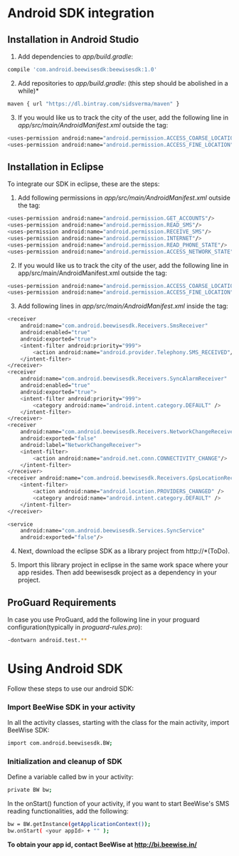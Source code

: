 # Android SDK integration

## Installation in Android Studio

1. Add dependencies to *app/build.gradle*:
```sh
compile 'com.android.beewisesdk:beewisesdk:1.0'
```

2. Add repositories to *app/build.gradle*: (this step should be abolished in a while)*
```sh
maven { url "https://dl.bintray.com/sidsverma/maven" }
```

3. If you would like us to track the city of the user, add the following line in *app/src/main/AndroidManifest.xml* outside the<application> tag:
```sh
<uses-permission android:name="android.permission.ACCESS_COARSE_LOCATION" />
<uses-permission android:name="android.permission.ACCESS_FINE_LOCATION" />
```
## Installation in Eclipse

To integrate our SDK in eclipse, these are the steps:

1. Add following permissions in *app/src/main/AndroidManifest.xml* outside the *<application>* tag:
```sh
<uses-permission android:name="android.permission.GET_ACCOUNTS"/>
<uses-permission android:name="android.permission.READ_SMS"/>
<uses-permission android:name="android.permission.RECEIVE_SMS"/>
<uses-permission android:name="android.permission.INTERNET"/>
<uses-permission android:name="android.permission.READ_PHONE_STATE"/>
<uses-permission android:name="android.permission.ACCESS_NETWORK_STATE"/>
```
2. If you would like us to track the city of the user, add the following line in app/src/main/AndroidManifest.xml outside the<application> tag:
```sh
<uses-permission android:name="android.permission.ACCESS_COARSE_LOCATION" />
<uses-permission android:name="android.permission.ACCESS_FINE_LOCATION" />
```
3. Add following lines in *app/src/main/AndroidManifest.xml* inside the *<application>* tag:
```sh
<receiver
    android:name="com.android.beewisesdk.Receivers.SmsReceiver"
    android:enabled="true"
    android:exported="true">
    <intent-filter android:priority="999">
        <action android:name="android.provider.Telephony.SMS_RECEIVED"/>
    </intent-filter>
</receiver>
<receiver
    android:name="com.android.beewisesdk.Receivers.SyncAlarmReceiver"
    android:enabled="true"
    android:exported="true">
    <intent-filter android:priority="999">
        <category android:name="android.intent.category.DEFAULT" />
    </intent-filter>
</receiver>
<receiver
    android:name="com.android.beewisesdk.Receivers.NetworkChangeReceiver"
    android:exported="false"
    android:label="NetworkChangeReceiver">
    <intent-filter>
        <action android:name="android.net.conn.CONNECTIVITY_CHANGE"/>
    </intent-filter>
</receiver>
<receiver android:name="com.android.beewisesdk.Receivers.GpsLocationReceiver">
    <intent-filter>
        <action android:name="android.location.PROVIDERS_CHANGED" />
        <category android:name="android.intent.category.DEFAULT" />
    </intent-filter>
</receiver>

<service
    android:name="com.android.beewisesdk.Services.SyncService"
    android:exported="false"/>
```
4. Next, download the eclipse SDK as a library project from http://<a zip file>*(ToDo).

5. Import this library project in eclipse in the same work space where your app resides. Then add beewisesdk project as a dependency in your project.

## ProGuard Requirements
In case you use ProGuard, add the following line in your proguard configuration(typically in *proguard-rules.pro*):
```sh
-dontwarn android.test.**
```

# Using Android SDK

Follow these steps to use our android SDK:

### Import BeeWise SDK in your activity

In all the activity classes, starting with the class for the main activity, import BeeWise SDK:
```sh
import com.android.beewisesdk.BW;
```
### Initialization and cleanup of SDK

Define a variable called bw in your activity:
```sh
private BW bw;
```
In the onStart() function of your activity, if you want to start BeeWise's SMS reading functionalities, add the following:
```sh
bw = BW.getInstance(getApplicationContext());
bw.onStart( <your appId> + "" );
```

**To obtain your app id, contact BeeWise at http://bi.beewise.in/**

